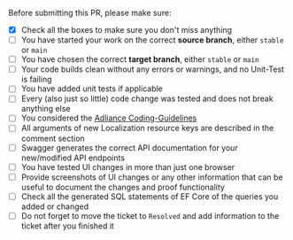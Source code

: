 Before submitting this PR, please make sure:

- [X] Check all the boxes to make sure you don't miss anything
- [ ] You have started your work on the correct **source branch**, either `stable` or `main`
- [ ] You have chosen the correct **target branch**, either `stable` or `main`
- [ ] Your code builds clean without any errors or warnings, and no Unit-Test is failing
- [ ] You have added unit tests if applicable
- [ ] Every (also just so little) code change was tested and does not break anything else
- [ ] You considered the [Adliance Coding-Guidelines](https://github.com/adliance/CodingGuidelines)
- [ ] All arguments of new Localization resource keys are described in the comment section
- [ ] Swagger generates the correct API documentation for your new/modified API endpoints
- [ ] You have tested UI changes in more than just one browser
- [ ] Provide screenshots of UI changes or any other information that can be useful to document the changes and proof functionality
- [ ] Check all the generated SQL statements of EF Core of the queries you added or changed
- [ ] Do not forget to move the ticket to `Resolved` and add information to the ticket after you finished it
